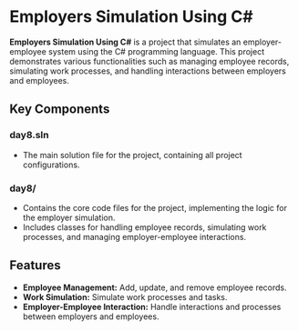 # Employers Simulation Using C#

**Employers Simulation Using C#** is a project that simulates an employer-employee system using the C# programming language. This project demonstrates various functionalities such as managing employee records, simulating work processes, and handling interactions between employers and employees.

## Key Components

### day8.sln
- The main solution file for the project, containing all project configurations.

### day8/
- Contains the core code files for the project, implementing the logic for the employer simulation.
- Includes classes for handling employee records, simulating work processes, and managing employer-employee interactions.

## Features

- **Employee Management:** Add, update, and remove employee records.
- **Work Simulation:** Simulate work processes and tasks.
- **Employer-Employee Interaction:** Handle interactions and processes between employers and employees.
